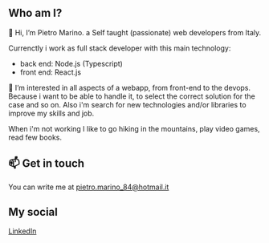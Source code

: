 ## Who am I?

👋 Hi, I’m Pietro Marino. a Self taught (passionate) web developers from Italy.

Currenctly i work as full stack developer with this main technology:
- back end: Node.js (Typescript)
- front end: React.js

👀 I’m interested in all aspects of a webapp, from front-end to the devops. Because i want to be able to handle it, to select the correct solution for the case and so on.
Also i'm search for new technologies and/or libraries to improve my skills and job.

When i'm not working I like to go hiking in the mountains, play video games, read few books.

## 📫 Get in touch

You can write me at pietro.marino_84@hotmail.it

## My social

[LinkedIn](www.linkedin.com/in/pietro-marino-644a7a12a)
